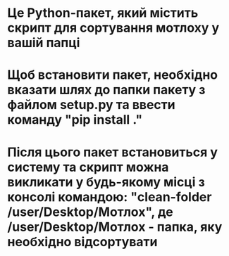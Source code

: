 # Це Python-пакет, який містить скрипт для сортування мотлоху у вашій папці
# Щоб встановити пакет, необхідно вказати шлях до папки пакету з файлом setup.py та ввести команду "pip install ."
# Після цього пакет встановиться у систему та скрипт можна викликати у будь-якому місці з консолі командою: "clean-folder /user/Desktop/Мотлох", де /user/Desktop/Мотлох - папка, яку необхідно відсортувати
